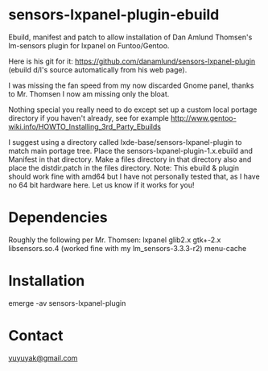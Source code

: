sensors-lxpanel-plugin-ebuild
=============================
Ebuild, manifest and patch to allow installation of Dan Amlund Thomsen's lm-sensors plugin for lxpanel
on Funtoo/Gentoo.

Here is his git for it: https://github.com/danamlund/sensors-lxpanel-plugin
(ebuild d/l's source automatically from his web page).

I was missing the fan speed from my now discarded Gnome panel, thanks to Mr. Thomsen
I now am missing only the bloat.

Nothing special you really need to do except set up a custom local portage directory if
you haven't already, see for example http://www.gentoo-wiki.info/HOWTO_Installing_3rd_Party_Ebuilds

I suggest using a directory called lxde-base/sensors-lxpanel-plugin to match main portage tree.
Place the sensors-lxpanel-plugin-1.x.ebuild and Manifest in that directory.
Make a files directory in that directory also and place the distdir.patch in the files directory.
Note: This ebuild & plugin should work fine with amd64 but I have not personally tested that, as
I have no 64 bit hardware here.  Let us know if it works for you!

Dependencies
============
Roughly the following per Mr. Thomsen:
lxpanel
glib2.x
gtk+-2.x
libsensors.so.4 (worked fine with my lm_sensors-3.3.3-r2)
menu-cache

Installation
============
emerge -av sensors-lxpanel-plugin

Contact
=======
yuyuyak@gmail.com
